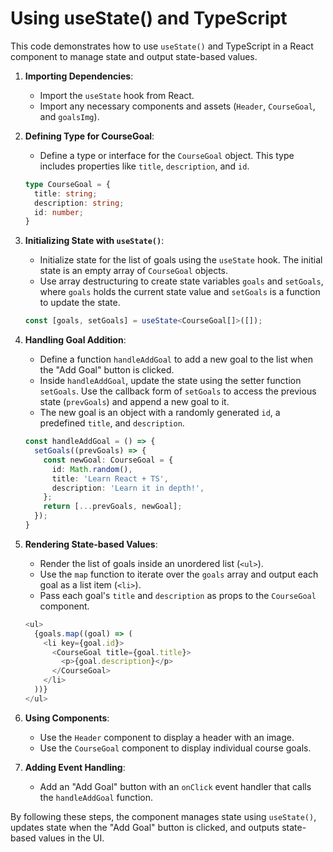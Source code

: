 # Using useState() and TypeScript

This code demonstrates how to use `useState()` and TypeScript in a React component to manage state and output state-based values.

1. **Importing Dependencies**:
   - Import the `useState` hook from React.
   - Import any necessary components and assets (`Header`, `CourseGoal`, and `goalsImg`).

2. **Defining Type for CourseGoal**:
   - Define a type or interface for the `CourseGoal` object. This type includes properties like `title`, `description`, and `id`.

   ```typescript
   type CourseGoal = {
     title: string;
     description: string;
     id: number;
   }
   ```

3. **Initializing State with `useState()`**:
   - Initialize state for the list of goals using the `useState` hook. The initial state is an empty array of `CourseGoal` objects.
   - Use array destructuring to create state variables `goals` and `setGoals`, where `goals` holds the current state value and `setGoals` is a function to update the state.

   ```typescript
   const [goals, setGoals] = useState<CourseGoal[]>([]);
   ```

4. **Handling Goal Addition**:
   - Define a function `handleAddGoal` to add a new goal to the list when the "Add Goal" button is clicked.
   - Inside `handleAddGoal`, update the state using the setter function `setGoals`. Use the callback form of `setGoals` to access the previous state (`prevGoals`) and append a new goal to it.
   - The new goal is an object with a randomly generated `id`, a predefined `title`, and `description`.

   ```typescript
   const handleAddGoal = () => {
     setGoals((prevGoals) => {
       const newGoal: CourseGoal = {
         id: Math.random(),
         title: 'Learn React + TS',
         description: 'Learn it in depth!',
       };
       return [...prevGoals, newGoal];
     });
   }
   ```

5. **Rendering State-based Values**:
   - Render the list of goals inside an unordered list (`<ul>`).
   - Use the `map` function to iterate over the `goals` array and output each goal as a list item (`<li>`).
   - Pass each goal's `title` and `description` as props to the `CourseGoal` component.

   ```typescript
   <ul>
     {goals.map((goal) => (
       <li key={goal.id}>
         <CourseGoal title={goal.title}>
           <p>{goal.description}</p>
         </CourseGoal>
       </li>
     ))}
   </ul>
   ```

6. **Using Components**:
   - Use the `Header` component to display a header with an image.
   - Use the `CourseGoal` component to display individual course goals.

7. **Adding Event Handling**:
   - Add an "Add Goal" button with an `onClick` event handler that calls the `handleAddGoal` function.

By following these steps, the component manages state using `useState()`, updates state when the "Add Goal" button is clicked, and outputs state-based values in the UI.